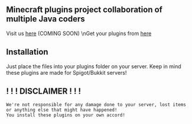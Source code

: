 Minecraft plugins project collaboration of multiple Java coders
-----------------------------------------------------------------

Visit us [here](http://yetimountain.xyz) (COMING SOON)
\nGet your plugins from [here](https://github.com/TheTeamGhost/Minecraft-Java/)

Installation
-----------------
Just place the files into your plugins folder on your server. Keep in mind these plugins are made for Spigot/Bukkit servers!

! ! ! DISCLAIMER ! ! !
--------------------------------
```
We're not responsible for any damage done to your server, lost items or anything else that might have happened!
You install these plugins on your own accord!
```

